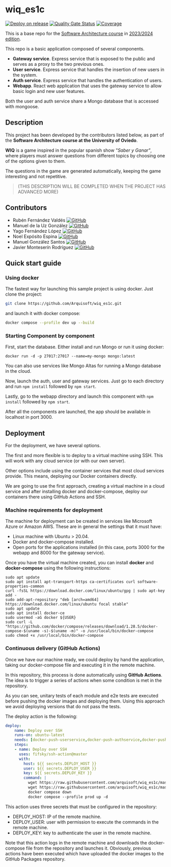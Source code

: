 # wiq_es1c

[![Deploy on release](https://github.com/Arquisoft/wiq_es1c/actions/workflows/release.yml/badge.svg)](https://github.com/Arquisoft/wiq_es1c/actions/workflows/release.yml)
[![Quality Gate Status](https://sonarcloud.io/api/project_badges/measure?project=Arquisoft_wiq_es1c&metric=alert_status)](https://sonarcloud.io/summary/new_code?id=Arquisoft_wiq_es1c)
[![Coverage](https://sonarcloud.io/api/project_badges/measure?project=Arquisoft_wiq_es1c&metric=coverage)](https://sonarcloud.io/summary/new_code?id=Arquisoft_wiq_es1c)

This is a base repo for the [Software Architecture course](http://arquisoft.github.io/) in [2023/2024 edition](https://arquisoft.github.io/course2324.html). 

This repo is a basic application composed of several components.

- **Gateway service**. Express service that is exposed to the public and serves as a proxy to the two previous ones.
- **User service**. Express service that handles the insertion of new users in the system.
- **Auth service**. Express service that handles the authentication of users.
- **Webapp**. React web application that uses the gateway service to allow basic login and new user features.

Both the user and auth service share a Mongo database that is accessed with mongoose.

## Description

This project has been developed by the contributors listed below, as part of the **Software Architecture course at the University of Oviedo**.

**WIQ** is a game inspired in the popular spanish show *"Saber y Ganar"*, where players must answer questions from different topics by choosing one of the options given to them. 

The questions in the game are generated automatically, keeping the game interesting and not repetitive.

> (THIS DESCRIPTION WILL BE COMPLETED WHEN THE PROJECT HAS ADVANCED MORE)

## Contributors

* Rubén Fernández Valdés <a href="">![GitHub](https://img.shields.io/badge/github-%23121011.svg?style=for-the-badge&logo=github&logoColor=white)</a>
* Manuel de la Uz González <a href="">![GitHub](https://img.shields.io/badge/github-%23121011.svg?style=for-the-badge&logo=github&logoColor=white)</a>
* Yago Fernández López <a href="">![GitHub](https://img.shields.io/badge/github-%23121011.svg?style=for-the-badge&logo=github&logoColor=white)</a>
* Noel Expósito Espina <a href="">![GitHub](https://img.shields.io/badge/github-%23121011.svg?style=for-the-badge&logo=github&logoColor=white)</a>
* Manuel González Santos <a href="">![GitHub](https://img.shields.io/badge/github-%23121011.svg?style=for-the-badge&logo=github&logoColor=white)</a>
* Javier Monteserín Rodríguez <a href="">![GitHub](https://img.shields.io/badge/github-%23121011.svg?style=for-the-badge&logo=github&logoColor=white)</a>

## Quick start guide

### Using docker

The fastest way for launching this sample project is using docker. Just clone the project:

```sh
git clone https://github.com/Arquisoft/wiq_es1c.git
```

and launch it with docker compose:

```sh
docker compose --profile dev up --build
```

### Starting Component by component

First, start the database. Either install and run Mongo or run it using docker:

```docker run -d -p 27017:27017 --name=my-mongo mongo:latest```

You can also use services like Mongo Altas for running a Mongo database in the cloud.

Now, launch the auth, user and gateway services. Just go to each directory and run `npm install` followed by `npm start`.

Lastly, go to the webapp directory and launch this component with `npm install` followed by `npm start`.

After all the components are launched, the app should be available in localhost in port 3000.

## Deployment

For the deployment, we have several options. 

The first and more flexible is to deploy to a virtual machine using SSH. This will work with any cloud service (or with our own server). 

Other options include using the container services that most cloud services provide. This means, deploying our Docker containers directly. 

We are going to use the first approach, creating a virtual machine in a cloud service and after installing docker and docker-compose, deploy our containers there using GitHub Actions and SSH.

### Machine requirements for deployment

The machine for deployment can be created in services like Microsoft Azure or Amazon AWS. These are in general the settings that it must have:

- Linux machine with Ubuntu > 20.04.
- Docker and docker-compose installed.
- Open ports for the applications installed (in this case, ports 3000 for the webapp and 8000 for the gateway service).

Once you have the virtual machine created, you can install **docker** and **docker-compose** using the following instructions:

```ssh
sudo apt update
sudo apt install apt-transport-https ca-certificates curl software-properties-common
curl -fsSL https://download.docker.com/linux/ubuntu/gpg | sudo apt-key add -
sudo add-apt-repository "deb [arch=amd64] https://download.docker.com/linux/ubuntu focal stable"
sudo apt update
sudo apt install docker-ce
sudo usermod -aG docker ${USER}
sudo curl -L "https://github.com/docker/compose/releases/download/1.28.5/docker-compose-$(uname -s)-$(uname -m)" -o /usr/local/bin/docker-compose
sudo chmod +x /usr/local/bin/docker-compose
```

### Continuous delivery (GitHub Actions)

Once we have our machine ready, we could deploy by hand the application, taking our docker-compose file and executing it in the remote machine. 

In this repository, this process is done automatically using **GitHub Actions**. The idea is to trigger a series of actions when some condition is met in the repository. 

As you can see, unitary tests of each module and e2e tests are executed before pushing the docker images and deploying them. Using this approach we avoid deploying versions that do not pass the tests.

The deploy action is the following:

```yml
deploy:
    name: Deploy over SSH
    runs-on: ubuntu-latest
    needs: [docker-push-userservice,docker-push-authservice,docker-push-gatewayservice,docker-push-webapp]
    steps:
    - name: Deploy over SSH
      uses: fifsky/ssh-action@master
      with:
        host: ${{ secrets.DEPLOY_HOST }}
        user: ${{ secrets.DEPLOY_USER }}
        key: ${{ secrets.DEPLOY_KEY }}
        command: |
          wget https://raw.githubusercontent.com/arquisoft/wiq_es1c/master/docker-compose.yml -O docker-compose.yml
          wget https://raw.githubusercontent.com/arquisoft/wiq_es1c/master/.env -O .env
          docker compose down
          docker compose --profile prod up -d
```

This action uses three secrets that must be configured in the repository:
- DEPLOY_HOST: IP of the remote machine.
- DEPLOY_USER: user with permission to execute the commands in the remote machine.
- DEPLOY_KEY: key to authenticate the user in the remote machine.

Note that this action logs in the remote machine and downloads the docker-compose file from the repository and launches it. Obviously, previous actions have been executed which have uploaded the docker images to the GitHub Packages repository.
